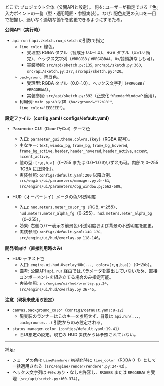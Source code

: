 どこで: プロジェクト全体（公開APIと設定）。
何を: ユーザーが指定できる「色」入力ポイントの一覧（型・適用範囲・参照実装）。
なぜ: 配色変更の入口を一目で把握し、迷いなく適切な箇所を変更できるようにするため。

**公開API（実行時）**
- `api.run` / `api.sketch.run_sketch` の引数で指定
  - `line_color`: 線色。
    - 受理型: RGBA タプル（各成分 0.0–1.0）、RGB タプル（α=1.0 補完）、ヘックス文字列（`#RRGGBB` / `#RRGGBBAA`、`0x`/接頭辞なしも可）。
    - 実装参照: `src/api/sketch.py:135`, `src/api/sketch.py:360`, `src/api/sketch.py:377`, `src/api/sketch.py:420`。
  - `background`: 背景色。
    - 受理型: RGBA タプル（0.0–1.0）、ヘックス文字列（`#RRGGBB` / `#RRGGBBAA`）。
    - 実装参照: `src/api/sketch.py:392`（正規化→`RenderWindow`へ適用）。
  - 利用例: `main.py:43` 以降（`background="222831"`, `line_color="EEEEEE"`）。

**設定ファイル（config.yaml / configs/default.yaml）**
- Parameter GUI（Dear PyGui）テーマ色
  - 入口: `parameter_gui.theme.colors.{key}`（RGBA 配列）。
  - 主なキー: `text`, `window_bg`, `frame_bg`, `frame_bg_hovered`, `frame_bg_active`, `header`, `header_hovered`, `header_active`, `accent`, `accent_active`。
  - 値の型: `[r,g,b,a]`（0–255 または 0.0–1.0 のいずれも可。内部で 0–255 RGBA に正規化）。
  - 実装参照: `configs/default.yaml:200` 以降の例、`src/engine/ui/parameters/manager.py:64-81`, `src/engine/ui/parameters/dpg_window.py:662-689`。

- HUD（オーバーレイ）メータの色/不透明度
  - 入口: `hud.meters.meter_color_fg`（RGB, 0–255）、`hud.meters.meter_alpha_fg`（0–255）、`hud.meters.meter_alpha_bg`（0–255）。
  - 効果: 右側のバー表示の前景色/不透明度および背景の不透明度を変更。
  - 実装参照: `configs/default.yaml:148-178`, `src/engine/ui/hud/overlay.py:118-146`。

**開発者向け（直接利用時のみ）**
- HUD テキスト色
  - 入口: `engine.ui.hud.OverlayHUD(..., color=(r,g,b,a))`（0–255）。
  - 備考: 公開API `api.run` 経由ではパラメータを露出していないため、直接コンポーネントを組み立てる場合のみ指定可能。
  - 実装参照: `src/engine/ui/hud/overlay.py:24`, `src/engine/ui/hud/overlay.py:36-45`。

**注意（現状未使用の設定）**
- `canvas.background_color`（`configs/default.yaml:8-12`）
  - 現実装のランナーはこのキーを参照せず、背景は `api.run(..., background=...)` 引数からのみ設定される。
- `status_manager.color`（`configs/default.yaml:19-41`）
  - 旧UI想定の設定。現在の HUD 実装からは参照されていない。

---

補足:
- シェーダの色は `LineRenderer` 初期化時に `line_color`（RGBA 0–1）として一括適用される（`src/engine/render/renderer.py:24-43`）。
- ヘックス文字列は `#`/`0x` あり・なしを許容し、`RRGGBB` または `RRGGBBAA` を受理（`src/api/sketch.py:360-374`）。
